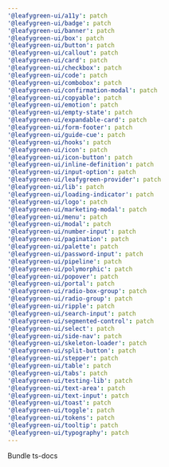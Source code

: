 ```yaml
---
'@leafygreen-ui/a11y': patch
'@leafygreen-ui/badge': patch
'@leafygreen-ui/banner': patch
'@leafygreen-ui/box': patch
'@leafygreen-ui/button': patch
'@leafygreen-ui/callout': patch
'@leafygreen-ui/card': patch
'@leafygreen-ui/checkbox': patch
'@leafygreen-ui/code': patch
'@leafygreen-ui/combobox': patch
'@leafygreen-ui/confirmation-modal': patch
'@leafygreen-ui/copyable': patch
'@leafygreen-ui/emotion': patch
'@leafygreen-ui/empty-state': patch
'@leafygreen-ui/expandable-card': patch
'@leafygreen-ui/form-footer': patch
'@leafygreen-ui/guide-cue': patch
'@leafygreen-ui/hooks': patch
'@leafygreen-ui/icon': patch
'@leafygreen-ui/icon-button': patch
'@leafygreen-ui/inline-definition': patch
'@leafygreen-ui/input-option': patch
'@leafygreen-ui/leafygreen-provider': patch
'@leafygreen-ui/lib': patch
'@leafygreen-ui/loading-indicator': patch
'@leafygreen-ui/logo': patch
'@leafygreen-ui/marketing-modal': patch
'@leafygreen-ui/menu': patch
'@leafygreen-ui/modal': patch
'@leafygreen-ui/number-input': patch
'@leafygreen-ui/pagination': patch
'@leafygreen-ui/palette': patch
'@leafygreen-ui/password-input': patch
'@leafygreen-ui/pipeline': patch
'@leafygreen-ui/polymorphic': patch
'@leafygreen-ui/popover': patch
'@leafygreen-ui/portal': patch
'@leafygreen-ui/radio-box-group': patch
'@leafygreen-ui/radio-group': patch
'@leafygreen-ui/ripple': patch
'@leafygreen-ui/search-input': patch
'@leafygreen-ui/segmented-control': patch
'@leafygreen-ui/select': patch
'@leafygreen-ui/side-nav': patch
'@leafygreen-ui/skeleton-loader': patch
'@leafygreen-ui/split-button': patch
'@leafygreen-ui/stepper': patch
'@leafygreen-ui/table': patch
'@leafygreen-ui/tabs': patch
'@leafygreen-ui/testing-lib': patch
'@leafygreen-ui/text-area': patch
'@leafygreen-ui/text-input': patch
'@leafygreen-ui/toast': patch
'@leafygreen-ui/toggle': patch
'@leafygreen-ui/tokens': patch
'@leafygreen-ui/tooltip': patch
'@leafygreen-ui/typography': patch
---
```


Bundle ts-docs
